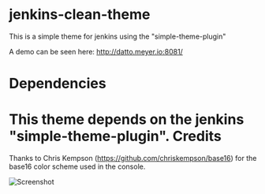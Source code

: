 jenkins-clean-theme
=================

This is a simple theme for jenkins using the "simple-theme-plugin"

A demo can be seen here: http://datto.meyer.io:8081/

Dependencies
=================

This theme depends on the jenkins "simple-theme-plugin".
Credits
=================

Thanks to Chris Kempson (https://github.com/chriskempson/base16) for the base16 color scheme used in the console.

![Screenshot](http://jqa.me/i/7658d9)
